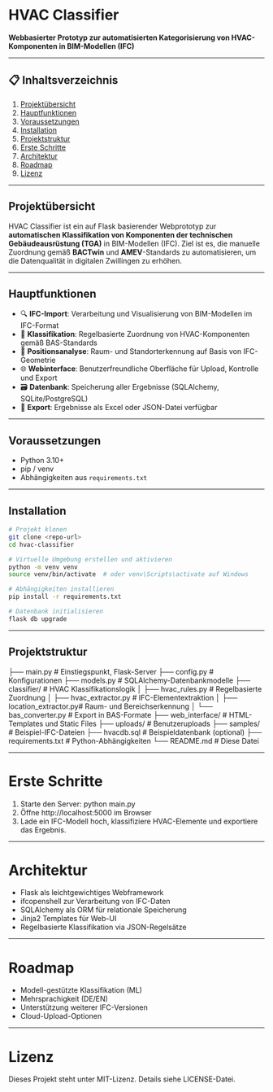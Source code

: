 # HVAC Classifier

**Webbasierter Prototyp zur automatisierten Kategorisierung von HVAC-Komponenten in BIM-Modellen (IFC)**

---

## 📋 Inhaltsverzeichnis

1. [Projektübersicht](#projektübersicht)
2. [Hauptfunktionen](#hauptfunktionen)
3. [Voraussetzungen](#voraussetzungen)
4. [Installation](#installation)
5. [Projektstruktur](#projektstruktur)
6. [Erste Schritte](#erste-schritte)
7. [Architektur](#architektur)
8. [Roadmap](#roadmap)
9. [Lizenz](#lizenz)

---

## Projektübersicht

HVAC Classifier ist ein auf Flask basierender Webprototyp zur **automatischen Klassifikation von Komponenten der technischen Gebäudeausrüstung (TGA)** in BIM-Modellen (IFC). Ziel ist es, die manuelle Zuordnung gemäß **BACTwin** und **AMEV**-Standards zu automatisieren, um die Datenqualität in digitalen Zwillingen zu erhöhen.

---

## Hauptfunktionen

- 🔍 **IFC-Import**: Verarbeitung und Visualisierung von BIM-Modellen im IFC-Format
- 🧠 **Klassifikation**: Regelbasierte Zuordnung von HVAC-Komponenten gemäß BAS-Standards
- 📌 **Positionsanalyse**: Raum- und Standorterkennung auf Basis von IFC-Geometrie
- 🌐 **Webinterface**: Benutzerfreundliche Oberfläche für Upload, Kontrolle und Export
- 🗃️ **Datenbank**: Speicherung aller Ergebnisse (SQLAlchemy, SQLite/PostgreSQL)
- 🧾 **Export**: Ergebnisse als Excel oder JSON-Datei verfügbar

---

## Voraussetzungen

- Python 3.10+
- pip / venv
- Abhängigkeiten aus `requirements.txt`

---

## Installation

```bash
# Projekt klonen
git clone <repo-url>
cd hvac-classifier

# Virtuelle Umgebung erstellen und aktivieren
python -m venv venv
source venv/bin/activate  # oder venv\Scripts\activate auf Windows

# Abhängigkeiten installieren
pip install -r requirements.txt

# Datenbank initialisieren
flask db upgrade

```

---

## Projektstruktur

├── main.py                  # Einstiegspunkt, Flask-Server
├── config.py                # Konfigurationen
├── models.py                # SQLAlchemy-Datenbankmodelle
├── classifier/              # HVAC Klassifikationslogik
│   ├── hvac_rules.py        # Regelbasierte Zuordnung
│   ├── hvac_extractor.py    # IFC-Elementextraktion
│   ├── location_extractor.py# Raum- und Bereichserkennung
│   └── bas_converter.py     # Export in BAS-Formate
├── web_interface/           # HTML-Templates und Static Files
├── uploads/                 # Benutzeruploads
├── samples/                 # Beispiel-IFC-Dateien
├── hvacdb.sql               # Beispieldatenbank (optional)
├── requirements.txt         # Python-Abhängigkeiten
└── README.md                # Diese Datei

---

# Erste Schritte
1. Starte den Server:
   python main.py
2. Öffne http://localhost:5000 im Browser
3. Lade ein IFC-Modell hoch, klassifiziere HVAC-Elemente und exportiere das Ergebnis.

---

# Architektur
- Flask als leichtgewichtiges Webframework
- ifcopenshell zur Verarbeitung von IFC-Daten
- SQLAlchemy als ORM für relationale Speicherung
- Jinja2 Templates für Web-UI
- Regelbasierte Klassifikation via JSON-Regelsätze

---

# Roadmap
 - Modell-gestützte Klassifikation (ML)
 - Mehrsprachigkeit (DE/EN)
 - Unterstützung weiterer IFC-Versionen
 - Cloud-Upload-Optionen

---

# Lizenz 
Dieses Projekt steht unter MIT-Lizenz. Details siehe LICENSE-Datei.
